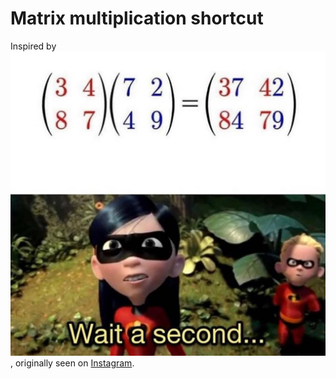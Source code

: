 # Matrix multiplication shortcut
Inspired by ![image](meme_idea.jpg), originally seen on [Instagram](https://www.instagram.com/p/CGU-zwnjE6r/).

